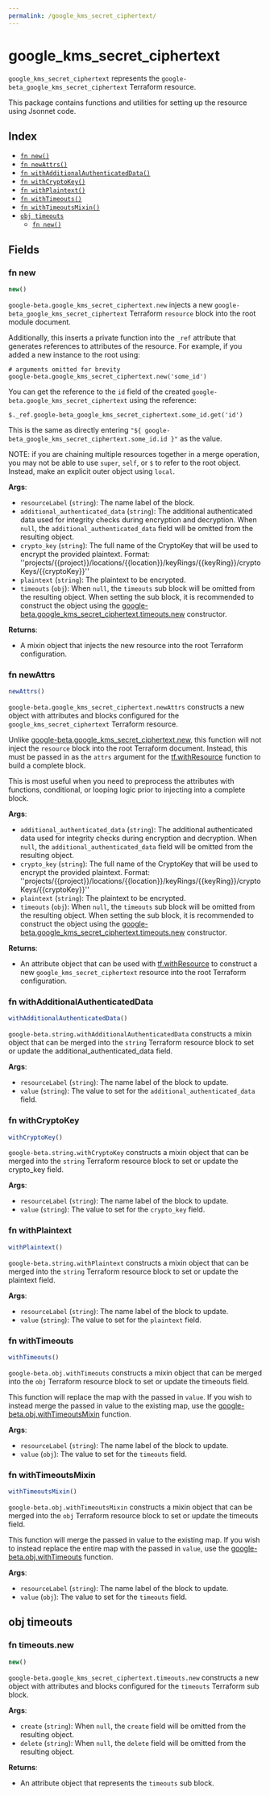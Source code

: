 ```yaml
---
permalink: /google_kms_secret_ciphertext/
---
```


# google_kms_secret_ciphertext

`google_kms_secret_ciphertext` represents the `google-beta_google_kms_secret_ciphertext` Terraform resource.



This package contains functions and utilities for setting up the resource using Jsonnet code.


## Index

* [`fn new()`](#fn-new)
* [`fn newAttrs()`](#fn-newattrs)
* [`fn withAdditionalAuthenticatedData()`](#fn-withadditionalauthenticateddata)
* [`fn withCryptoKey()`](#fn-withcryptokey)
* [`fn withPlaintext()`](#fn-withplaintext)
* [`fn withTimeouts()`](#fn-withtimeouts)
* [`fn withTimeoutsMixin()`](#fn-withtimeoutsmixin)
* [`obj timeouts`](#obj-timeouts)
  * [`fn new()`](#fn-timeoutsnew)

## Fields

### fn new

```ts
new()
```


`google-beta.google_kms_secret_ciphertext.new` injects a new `google-beta_google_kms_secret_ciphertext` Terraform `resource`
block into the root module document.

Additionally, this inserts a private function into the `_ref` attribute that generates references to attributes of the
resource. For example, if you added a new instance to the root using:

    # arguments omitted for brevity
    google-beta.google_kms_secret_ciphertext.new('some_id')

You can get the reference to the `id` field of the created `google-beta.google_kms_secret_ciphertext` using the reference:

    $._ref.google-beta_google_kms_secret_ciphertext.some_id.get('id')

This is the same as directly entering `"${ google-beta_google_kms_secret_ciphertext.some_id.id }"` as the value.

NOTE: if you are chaining multiple resources together in a merge operation, you may not be able to use `super`, `self`,
or `$` to refer to the root object. Instead, make an explicit outer object using `local`.

**Args**:
  - `resourceLabel` (`string`): The name label of the block.
  - `additional_authenticated_data` (`string`): The additional authenticated data used for integrity checks during encryption and decryption. When `null`, the `additional_authenticated_data` field will be omitted from the resulting object.
  - `crypto_key` (`string`): The full name of the CryptoKey that will be used to encrypt the provided plaintext.
Format: &#39;&#39;projects/{{project}}/locations/{{location}}/keyRings/{{keyRing}}/cryptoKeys/{{cryptoKey}}&#39;&#39;
  - `plaintext` (`string`): The plaintext to be encrypted.
  - `timeouts` (`obj`):  When `null`, the `timeouts` sub block will be omitted from the resulting object. When setting the sub block, it is recommended to construct the object using the [google-beta.google_kms_secret_ciphertext.timeouts.new](#fn-googlekmssecretciphertexttimeoutsnew) constructor.

**Returns**:
- A mixin object that injects the new resource into the root Terraform configuration.


### fn newAttrs

```ts
newAttrs()
```


`google-beta.google_kms_secret_ciphertext.newAttrs` constructs a new object with attributes and blocks configured for the `google_kms_secret_ciphertext`
Terraform resource.

Unlike [google-beta.google_kms_secret_ciphertext.new](#fn-googlekmssecretciphertextnew), this function will not inject the `resource`
block into the root Terraform document. Instead, this must be passed in as the `attrs` argument for the
[tf.withResource](https://github.com/tf-libsonnet/core/tree/main/docs#fn-withresource) function to build a complete block.

This is most useful when you need to preprocess the attributes with functions, conditional, or looping logic prior to
injecting into a complete block.

**Args**:
  - `additional_authenticated_data` (`string`): The additional authenticated data used for integrity checks during encryption and decryption. When `null`, the `additional_authenticated_data` field will be omitted from the resulting object.
  - `crypto_key` (`string`): The full name of the CryptoKey that will be used to encrypt the provided plaintext.
Format: &#39;&#39;projects/{{project}}/locations/{{location}}/keyRings/{{keyRing}}/cryptoKeys/{{cryptoKey}}&#39;&#39;
  - `plaintext` (`string`): The plaintext to be encrypted.
  - `timeouts` (`obj`):  When `null`, the `timeouts` sub block will be omitted from the resulting object. When setting the sub block, it is recommended to construct the object using the [google-beta.google_kms_secret_ciphertext.timeouts.new](#fn-googlekmssecretciphertexttimeoutsnew) constructor.

**Returns**:
  - An attribute object that can be used with [tf.withResource](https://github.com/tf-libsonnet/core/tree/main/docs#fn-withresource) to construct a new `google_kms_secret_ciphertext` resource into the root Terraform configuration.


### fn withAdditionalAuthenticatedData

```ts
withAdditionalAuthenticatedData()
```

`google-beta.string.withAdditionalAuthenticatedData` constructs a mixin object that can be merged into the `string`
Terraform resource block to set or update the additional_authenticated_data field.



**Args**:
  - `resourceLabel` (`string`): The name label of the block to update.
  - `value` (`string`): The value to set for the `additional_authenticated_data` field.


### fn withCryptoKey

```ts
withCryptoKey()
```

`google-beta.string.withCryptoKey` constructs a mixin object that can be merged into the `string`
Terraform resource block to set or update the crypto_key field.



**Args**:
  - `resourceLabel` (`string`): The name label of the block to update.
  - `value` (`string`): The value to set for the `crypto_key` field.


### fn withPlaintext

```ts
withPlaintext()
```

`google-beta.string.withPlaintext` constructs a mixin object that can be merged into the `string`
Terraform resource block to set or update the plaintext field.



**Args**:
  - `resourceLabel` (`string`): The name label of the block to update.
  - `value` (`string`): The value to set for the `plaintext` field.


### fn withTimeouts

```ts
withTimeouts()
```

`google-beta.obj.withTimeouts` constructs a mixin object that can be merged into the `obj`
Terraform resource block to set or update the timeouts field.

This function will replace the map with the passed in `value`. If you wish to instead merge the
passed in value to the existing map, use the [google-beta.obj.withTimeoutsMixin](TODO) function.

**Args**:
  - `resourceLabel` (`string`): The name label of the block to update.
  - `value` (`obj`): The value to set for the `timeouts` field.


### fn withTimeoutsMixin

```ts
withTimeoutsMixin()
```

`google-beta.obj.withTimeoutsMixin` constructs a mixin object that can be merged into the `obj`
Terraform resource block to set or update the timeouts field.

This function will merge the passed in value to the existing map. If you wish
to instead replace the entire map with the passed in `value`, use the [google-beta.obj.withTimeouts](TODO)
function.


**Args**:
  - `resourceLabel` (`string`): The name label of the block to update.
  - `value` (`obj`): The value to set for the `timeouts` field.


## obj timeouts



### fn timeouts.new

```ts
new()
```


`google-beta.google_kms_secret_ciphertext.timeouts.new` constructs a new object with attributes and blocks configured for the `timeouts`
Terraform sub block.



**Args**:
  - `create` (`string`):  When `null`, the `create` field will be omitted from the resulting object.
  - `delete` (`string`):  When `null`, the `delete` field will be omitted from the resulting object.

**Returns**:
  - An attribute object that represents the `timeouts` sub block.
